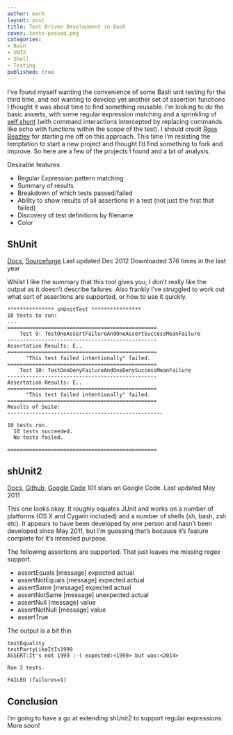 ```yaml
---
author: mark
layout: post
title: Test Driven Development in Bash
cover: tests-passed.png
categories:
- Bash
- UNIX
- Shell
- Testing
published: true
---
```


I’ve found myself wanting the convenience of some Bash unit testing for the third time, and not wanting to develop yet another set of assertion functions I thought it was about time to find something reusable. I’m looking to do the basic asserts, with some regular expression matching and a sprinkling of [self shunt](http://c2.com/cgi/wiki?SelfShuntPattern) (with command interactions intercepted by replacing commands like echo with functions within the scope of the test). I should credit [Ross Beazley](https://twitter.com/be4zley/) for starting me off on this approach. This time I’m resisting the temptation to start a new project and thought I’d find something to fork and improve. So here are a few of the projects I found and a bit of analysis.

Desirable features

* Regular Expression pattern matching
* Summary of results
* Breakdown of which tests passed/failed
* Ability to show results of all assertions in a test (not just the first that failed)
* Discovery of test definitions by filename
* Color

## ShUnit
[Docs](http://shunit.sourceforge.net/), [Sourceforge](http://www.sourceforge.net/projects/shunit)
Last updated Dec 2012
Downloaded 376 times in the last year

Whilst I like the summary that this tool gives you, I don’t really like the output as it doesn’t describe failures. Also frankly I’ve struggled to work out what sort of assertions are supported, or how to use it quickly.

    *************** shUnitTest ****************
    10 tests to run:
    ...
    ================================================
        Test 9: TestOneAssertFailureAndOneAssertSuccessMeanFailure
    ------------------------------------------------
    Assertation Results: E..
    ================================================
          "This test failed intentionally" failed.
    ================================================
        Test 10: TestOneDenyFailureAndOneDenySuccessMeanFailure
    ------------------------------------------------
    Assertation Results: E..
    ================================================
          "This test failed intentionally" failed.
    ================================================
    Results of Suite:
    --------------------------------------------------

    10 tests run.
      10 tests succeeded.
      No tests failed.

    ================================================

## shUnit2
[Docs](http://shunit2.googlecode.com/svn/trunk/source/2.1/doc/shunit2.html), [Github](https://github.com/zanshine/shunit2), [Google Code](https://code.google.com/p/shunit2)
101 stars on Google Code.
Last updated May 2011

This one looks okay. It roughly equates JUnit and works on a number of platforms (OS X and Cygwin included) and a number of shells (sh, bash, zsh etc). It appears to have been developed by one person and hasn’t been developed since May 2011, but I’m guessing that’s because it’s feature complete for it’s intended purpose.

The following assertions are supported. That just leaves me missing regex support.

* assertEquals [message] expected actual
* assertNotEquals [message] expected actual
* assertSame [message] expected actual
* assertNotSame [message] unexpected actual
* assertNull [message] value
* assertNotNull [message] value
* assertTrue

The output is a bit thin

    testEquality
    testPartyLikeItIs1999
    ASSERT:It's not 1999 :-( expected:<1999> but was:<2014>

    Ran 2 tests.

    FAILED (failures=1)


## Conclusion

I’m going to have a go at extending shUnit2 to support regular expressions. More soon!
